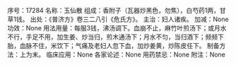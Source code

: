 序号：17284
名称：玉仙散
组成：香附子（瓦器炒黑色，勿焦），白芍药1两，甘草1钱。
出处：《普济方》卷三二八引《危氏方》。
主治：妇人诸疾。
加减：None
功效：None
用法用量：每服3钱，沸汤调下。血崩不止，麻竹叶煎汤下；或月水不行，手足不用，加生姜、炒当归，煎木通汤下；月水不匀，当归酒下；频频下胎，血脉不住，米饮下；气痛及老妇人忽下血，加炒姜黄，炒陈皮任下。
制备方法：上为末。
临床应用：None
各家论述：None
用药禁忌：None
附注：None
